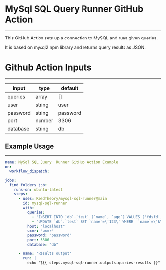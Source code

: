 # MySql SQL Query  Runner GitHub Action

---

This GitHub Action sets up a connection to MySQL and runs given queries.

It is based on mysql2 npm library and returns query results as JSON.

# Github Action Inputs

---

| input   | type   | default |
|---------|--------|---------|
| queries | array  | []      |
| user    | string | user    |
| password    | string | password    |
| port    | number | 3306    |
| database    | string | db    |


## Example Usage

---

```yaml
name: MySql SQL Query  Runner GitHub Action Example
on:
  workflow_dispatch:

jobs:
  find_folders_job:
    runs-on: ubuntu-latest
    steps:
      - uses: ReadTheory/mysql-sql-runner@main
        id: mysql-sql-runner
        with:
          queries: 
            - "INSERT INTO `db`.`test` (`name`, `age`) VALUES ('fdsfd', 3);"
            - "UPDATE `db`.`test` SET `name`=\'123\' WHERE  `name`=\'k\' AND `age`=3 LIMIT 1;"
          host: "localhost"
          user: "user"
          password: "password"
          port: 3306
          database: "db"

      - name: 'Results output'
        run: |
          echo "${{ steps.mysql-sql-runner.outputs.queries-results }}"
```
